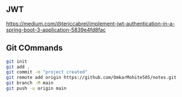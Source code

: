 ## JWT
https://medium.com/@tericcabrel/implement-jwt-authentication-in-a-spring-boot-3-application-5839e4fd8fac

## Git COmmands
```bash
git init
git add .
git commit -m "project created"
git remote add origin https://github.com/OmkarMohite505/notes.git
git branch -M main
git push -u origin main
```
